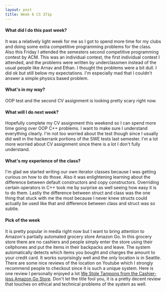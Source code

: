 ```yaml
---
layout: post
title: Week 6 CS 371p
---
```

#### What did I do this past week?

It was a relatively light week for me so I got to spend more time for my clubs and doing some extra competitive programming problems for the class. Also this Friday I attended the semesters second competitive programming contest by ACM. This was an individual contest, the first individual contest I attended, and the problems were written by underclassmen instead of the usual people like Arnav and Ethan. I thought the problems were a bit dull. I did ok but still below my expectations. I'm especially mad that I couldn't answer a simple physics based problem.

#### What's in my way?

OOP test and the second CV assignment is looking pretty scary right now.

#### What will I do next week?

Hopefully complete my CV assignment this weekend so I can spend more time going over OOP C++ problems. I want to make sure I understand everything clearly. I'm not too worried about the test though since I usually did well in the hackerrank portions of the SWE tests last semester. I'm a lot more worried about CV assignment since there is a lot I don't fully understand. 

#### What's my experience of the class?

I'm glad we started writing our own iterator classes because I was getting curious on how to do those. Also it was enlightening learning about the difference between default constructors and copy constructors. Overriding certain operators in C++ took me by surprise as well seeing how easy it is to do them. Lastly the difference between struct and class was the one thing that stuck with me the most because I never knew structs could actually be used like that and difference between class and struct was so subtle.  

#### Pick of the week

It is pretty popular in media right now but I want to bring attention to Amazon's partially automated grocery store Amazon Go. In this grocery store there are no cashiers and people simply enter the store using their cellphones and put the items in their backpacks and leave. The system automatically detects which items you bought and charges the amount to your credit card. It works surprisingly well and the only location is in Seattle. There are some nice reviews of the location on Youtube which I strongly recommend people to checkout since it is such a unique system. Here is one review I personally enjoyed a lot [We Stole Tampons from the Cashier-less Amazon Go Store](https://www.youtube.com/watch?v=vorkmWa7He8). Don't let the title fool you, it is a pretty decent review that touches on ethical and technical problems of the system as well. 
